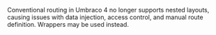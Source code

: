 Conventional routing in Umbraco 4 no longer supports nested layouts, causing issues with data injection, access control, and manual route definition. Wrappers may be used instead.
